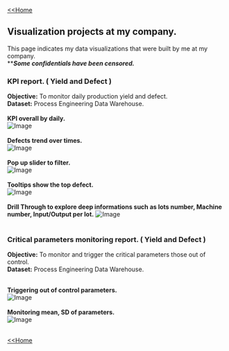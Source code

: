 [<<Home](https://pakkawatk.github.io/portfolio)<br />
## Visualization projects at my company.
This page indicates my data visualizations that were built by me at my company.<br />
*****Some confidentials have been censored.***<br />

### KPI report. ( Yield and Defect )
**Objective:** To monitor daily production yield and defect.<br />
**Dataset:** Process Engineering Data Warehouse.<br /><br />
**KPI overall by daily.**<br />
![Image](https://github.com/Pakkawatk/portfolio/blob/gh-pages/img/bi1.png?raw=true)<br /><br />
**Defects trend over times.**<br />
![Image](https://github.com/Pakkawatk/portfolio/blob/gh-pages/img/bi2.png?raw=true)<br /><br />
**Pop up slider to filter.**<br />
![Image](https://github.com/Pakkawatk/portfolio/blob/gh-pages/img/bi3.png?raw=true)<br /><br />
**Tooltips show the top defect.**<br />
![Image](https://github.com/Pakkawatk/portfolio/blob/gh-pages/img/bi4.png?raw=true)<br /><br />
**Drill Through to explore deep informations such as lots number, Machine number, Input/Output per lot.**
![Image](https://github.com/Pakkawatk/portfolio/blob/gh-pages/img/bi5.png?raw=true)<br /><br />

### Critical parameters monitoring report. ( Yield and Defect )
**Objective:** To monitor and trigger the critical parameters those out of control.<br />
**Dataset:** Process Engineering Data Warehouse.<br /><br />

**Triggering out of control parameters.**<br />
![Image](https://github.com/Pakkawatk/portfolio/blob/gh-pages/img/bi6.png?raw=true)<br /><br />
**Monitoring mean, SD of parameters.**<br />
![Image](https://github.com/Pakkawatk/portfolio/blob/gh-pages/img/bi7.png?raw=true)<br /><br />

[<<Home](https://pakkawatk.github.io/portfolio)<br />
